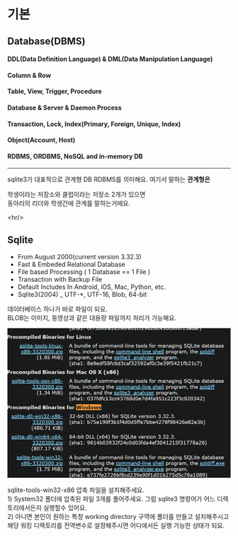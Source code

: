 # 기본

## Database\(DBMS\)

#### DDL\(Data Definition Language\) & DML\(Data Manipulation Language\)

#### Column & Row

#### Table, View, Trigger, Procedure

#### Database & Server & Daemon Process

#### Transaction, Lock, Index\(Primary, Foreign, Unique, Index\)

#### Object\(Account, Host\)

#### RDBMS, ORDBMS, NoSQL and in-memory DB

----

sqlite3가 대표적으로 관계형 DB RDBMS를 의미해요. 여기서 말하는 **관계형은** 

  
학생이라는 저장소와 클럽이라는 저장소 2개가 있으면   
동아리의 리더와 학생간에 관계를 말하는거에요. 

&lt;hr/&gt;  


## Sqlite 

* From August 2000\(current version 3.32.3\) 
* Fast & Embeded Relational Database
* File based Processing \( 1 Database == 1 File \) 
* Transaction with Backup File 
* Default Includes In Android, iOS, Mac, Python, etc. 
* Sqlite3\(2004\) \_ UTF-\*, UTF-16, Blob, 64-bit  

 데이터베이스 하나가 바로 파일이 되요.   
BLOB는 이미지, 동영상과 같은 대용량 파일까지 처리가 가능해요. 

  


![](../../../.gitbook/assets/image%20%28319%29.png)

sqlite-tools-win32-x86 압축 파일을 설치해주세요.   
1\) System32 폴더에 압축된 파일 3개를 풀어주세요. 그럼 sqlite3 명령어가 어느 디렉토리에서든지 실행할수 있어요.   
2\) 아니면 본인이 원하는 특정 working directory 구역에 폴더를 만들고 설치해주시고 해당 워킹 디렉토리를 전역변수로 설정해주시면 어디에서든 실행 가능한 상태가 되요.   






